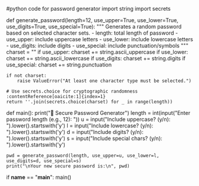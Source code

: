 #python code for password generator 
import string
import secrets

def generate_password(length=12, use_upper=True, use_lower=True, use_digits=True, use_special=True):
    """
    Generates a random password based on selected character sets.
    - length: total length of password
    - use_upper: include uppercase letters
    - use_lower: include lowercase letters
    - use_digits: include digits
    - use_special: include punctuation/symbols
    """
    charset = ""
    if use_upper:
        charset += string.ascii_uppercase
    if use_lower:
        charset += string.ascii_lowercase
    if use_digits:
        charset += string.digits
    if use_special:
        charset += string.punctuation

    if not charset:
        raise ValueError("At least one character type must be selected.")
    
    # Use secrets.choice for cryptographic randomness :contentReference[oaicite:1]{index=1}
    return ''.join(secrets.choice(charset) for _ in range(length))

def main():
    print("🔐 Secure Password Generator")
    length = int(input("Enter password length (e.g., 12): "))
    u = input("Include uppercase? (y/n): ").lower().startswith('y')
    l = input("Include lowercase? (y/n): ").lower().startswith('y')
    d = input("Include digits? (y/n): ").lower().startswith('y')
    s = input("Include special chars? (y/n): ").lower().startswith('y')

    pwd = generate_password(length, use_upper=u, use_lower=l, use_digits=d, use_special=s)
    print("\nYour new secure password is:\n", pwd)

if __name__ == "__main__":
    main()
